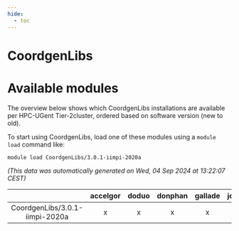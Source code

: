 ```yaml
---
hide:
  - toc
---
```


CoordgenLibs
============

# Available modules


The overview below shows which CoordgenLibs installations are available per HPC-UGent Tier-2cluster, ordered based on software version (new to old).

To start using CoordgenLibs, load one of these modules using a `module load` command like:

```shell
module load CoordgenLibs/3.0.1-iimpi-2020a
```

*(This data was automatically generated on Wed, 04 Sep 2024 at 13:22:07 CEST)*  

| |accelgor|doduo|donphan|gallade|joltik|shinx|skitty|
| :---: | :---: | :---: | :---: | :---: | :---: | :---: | :---: |
|CoordgenLibs/3.0.1-iimpi-2020a|x|x|x|x|x|-|x|
